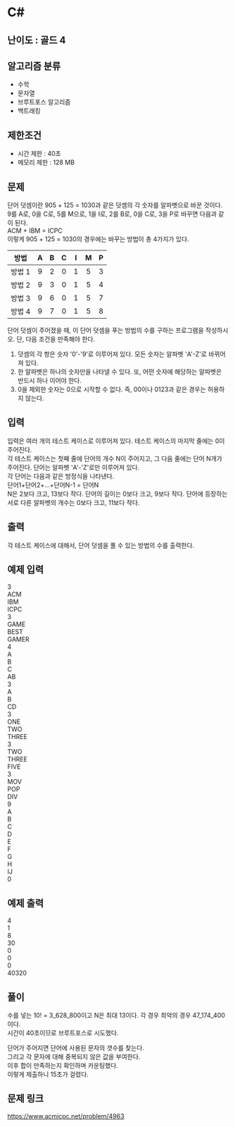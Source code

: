 # C#

## 난이도 : 골드 4

## 알고리즘 분류
  - 수학
  - 문자열
  - 브루트포스 알고리즘
  - 백트래킹

## 제한조건
  - 시간 제한 : 40초
  - 메모리 제한 : 128 MB

## 문제
단어 덧셈이란 905 + 125 = 1030과 같은 덧셈의 각 숫자를 알파벳으로 바꾼 것이다.<br/>
9를 A로, 0을 C로, 5를 M으로, 1을 I로, 2를 B로, 0을 C로, 3을 P로 바꾸면 다음과 같이 된다.<br/>
ACM + IBM = ICPC<br/>
이렇게 905 + 125 = 1030의 경우에는 바꾸는 방법이 총 4가지가 있다.<br/>


|방법|A|B|C|I|M|P|
|:---:|:---:|:---:|:---:|:---:|:---:|:---:|
|방법 1|9|2|0|1|5|3|
|방법 2|9|3|0|1|5|4|
|방법 3|9|6|0|1|5|7|
|방법 4|9|7|0|1|5|8|


단어 덧셈이 주어졌을 때, 이 단어 덧셈을 푸는 방법의 수를 구하는 프로그램을 작성하시오. 단, 다음 조건을 만족해야 한다.<br/>

  1. 덧셈의 각 항은 숫자 '0'-'9'로 이루어져 있다. 모든 숫자는 알파벳 'A'-Z'로 바뀌어져 있다.
  2. 한 알파벳은 하나의 숫자만을 나타낼 수 있다. 또, 어떤 숫자에 해당하는 알파벳은 반드시 하나 이어야 한다.
  3. 0을 제외한 숫자는 0으로 시작할 수 없다. 즉, 00이나 0123과 같은 경우는 허용하지 않는다.


## 입력
입력은 여러 개의 테스트 케이스로 이루어져 있다. 테스트 케이스의 마지막 줄에는 0이 주어진다.<br/>
각 테스트 케이스는 첫째 줄에 단어의 개수 N이 주어지고, 그 다음 줄에는 단어 N개가 주어진다. 단어는 알파벳 'A'-'Z'로만 이루어져 있다.<br/>
각 단어는 다음과 같은 방정식을 나타낸다.<br/>
단어1+단어2+...+단어N-1 = 단어N<br/>
N은 2보다 크고, 13보다 작다. 단어의 길이는 0보다 크고, 9보다 작다. 단어에 등장하는 서로 다른 알파벳의 개수는 0보다 크고, 11보다 작다.<br/>


## 출력
각 테스트 케이스에 대해서, 단어 덧셈을 풀 수 있는 방법의 수를 출력한다.<br/>


## 예제 입력
3<br/>
ACM<br/>
IBM<br/>
ICPC<br/>
3<br/>
GAME<br/>
BEST<br/>
GAMER<br/>
4<br/>
A<br/>
B<br/>
C<br/>
AB<br/>
3<br/>
A<br/>
B<br/>
CD<br/>
3<br/>
ONE<br/>
TWO<br/>
THREE<br/>
3<br/>
TWO<br/>
THREE<br/>
FIVE<br/>
3<br/>
MOV<br/>
POP<br/>
DIV<br/>
9<br/>
A<br/>
B<br/>
C<br/>
D<br/>
E<br/>
F<br/>
G<br/>
H<br/>
IJ<br/>
0<br/>

## 예제 출력
4<br/>
1<br/>
8<br/>
30<br/>
0<br/>
0<br/>
0<br/>
40320<br/>


## 풀이
수를 넣는 10! = 3_628_800이고 N은 최대 13이다. 각 경우 최악의 경우 47_174_400이다.<br/>
시간이 40초이므로 브루트포스로 시도했다.<br/>


단어가 주어지면 단어에 사용된 문자의 갯수를 찾는다.<br/>
그리고 각 문자에 대해 중복되지 않은 값을 부여한다.<br/>
이후 합이 만족하는지 확인하며 카운팅했다.<br/>
이렇게 제출하니 15초가 걸렸다.<br/>


## 문제 링크
https://www.acmicpc.net/problem/4963
